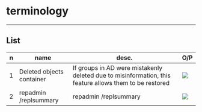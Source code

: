 # terminology

---

## List
|n|name|desc.|O/P|
|-|----|-----|---|
|1|Deleted objects container|If groups in AD were mistakenly deleted due to misinformation, this feature allows them to be restored|<img src="https://i.imgur.com/TUO8RzF.png">|
|2|repadmin /replsummary|repadmin /replsummary|<img src="https://i.imgur.com/vlLxpOK.png">|
